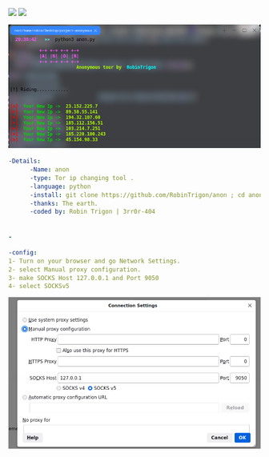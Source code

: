 
<img src="https://img.shields.io/badge/-Linux-black?style=for-the-badge&logo=Linux&logoColor=white"> <img src="https://img.shields.io/badge/-Python-black?style=for-the-badge&logo=python&logoColor=white">



<p align="center"><img alt="https://raw.githubusercontent.com/RobinTrigon/red0/main/tool.png" width="1000px" src="https://raw.githubusercontent.com/RobinTrigon/anon/main/core/anon.png" /></p>

```yaml
-Details:
      -Name: anon
      -type: Tor ip changing tool .
      -language: python
      -install: git clone https://github.com/RobinTrigon/anon ; cd anon ; pip3 install -r requirements.txt ; python3 anon.py
      -thanks: The earth.
      -coded by: Robin Trigon | 3rr0r-404


-
```
```yaml
-config:
1- Turn on your browser and go Network Settings.
2- select Manual proxy configuration.
3- make SOCKS Host 127.0.0.1 and Port 9050
4- select SOCKSv5

```
<p align="center"><img alt="https://raw.githubusercontent.com/RobinTrigon/red0/main/tool.png" width="1000px" src="https://raw.githubusercontent.com/RobinTrigon/anon/main/core/proxy.png" /></p>
